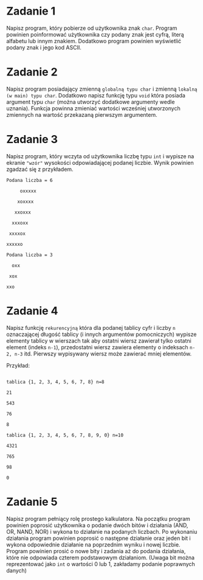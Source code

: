 # Zadanie 1 

  

Napisz program, który pobierze od użytkownika znak `char`. Program powinien poinformować użytkownika czy podany znak jest cyfrą, literą alfabetu lub innym znakiem. Dodatkowo program powinien wyświetlić podany znak i jego kod ASCII. 

  

# Zadanie 2 

  

Napisz program posiadający zmienną `globalną typu char` i zmienną `lokalną (w main) typu char`. Dodatkowo napisz funkcję typu `void` która posiada argument typu `char` (można utworzyć dodatkowe argumenty wedle uznania). Funkcja powinna zmieniać wartości wcześniej utworzonych zmiennych na wartość przekazaną pierwszym argumentem. 

  

# Zadanie 3 

  

Napisz program, który wczyta od użytkownika liczbę typu `int` i wypisze na ekranie `"wzór"` wysokości odpowiadającej podanej liczbie. Wynik powinien zgadzać się z przykładem. 

  
```
Podana liczba = 6 

     oxxxxx 

    xoxxxx 

   xxoxxx 

  xxxoxx 

 xxxxox 

xxxxxo 

Podana liczba = 3 

  oxx 

 xox 

xxo 
``` 

# Zadanie 4 

  

Napisz funkcję `rekurencyjną` która dla podanej tablicy cyfr i liczby `n` oznaczającej długość tablicy (i innych argumentów pomocniczych) wypisze elementy tablicy w wierszach tak aby ostatni wiersz zawierał tylko ostatni element (indeks `n-1`), przedostatni wiersz zawiera elementy o indeksach `n-2, n-3` itd. Pierwszy wypisywany wiersz może zawierać mniej elementów. 

Przykład: 

```  

tablica {1, 2, 3, 4, 5, 6, 7, 8} n=8 

21 

543 

76 

8 

tablica {1, 2, 3, 4, 5, 6, 7, 8, 9, 0} n=10 

4321 

765 

98 

0 

 ``` 

# Zadanie 5 

  

Napisz program pełniący rolę prostego kalkulatora. Na początku program powinien poprosić użytkownika o podanie dwóch bitów i działania (AND, OR, NAND, NOR) i wykona to działanie na podanych liczbach. Po wykonaniu działania program powinien poprosić o następne działanie oraz jeden bit i wykona odpowiednie działanie na poprzednim wyniku i nowej liczbie. Program powinien prosić o nowe bity i zadania aż do podania działania, które nie odpowiada czterem podstawowym działaniom. (Uwaga bit można reprezentować jako `int` o wartości 0 lub 1, zakładamy podanie poprawnych danych) 

  

  
